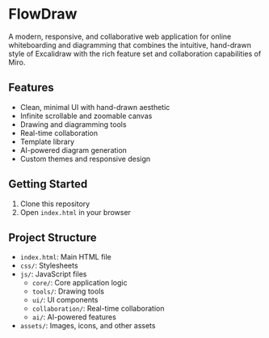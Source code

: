 # FlowDraw

A modern, responsive, and collaborative web application for online whiteboarding and diagramming that combines the intuitive, hand-drawn style of Excalidraw with the rich feature set and collaboration capabilities of Miro.

## Features

- Clean, minimal UI with hand-drawn aesthetic
- Infinite scrollable and zoomable canvas
- Drawing and diagramming tools
- Real-time collaboration
- Template library
- AI-powered diagram generation
- Custom themes and responsive design

## Getting Started

1. Clone this repository
2. Open `index.html` in your browser

## Project Structure

- `index.html`: Main HTML file
- `css/`: Stylesheets
- `js/`: JavaScript files
  - `core/`: Core application logic
  - `tools/`: Drawing tools
  - `ui/`: UI components
  - `collaboration/`: Real-time collaboration
  - `ai/`: AI-powered features
- `assets/`: Images, icons, and other assets
